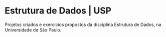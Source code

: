 # Estrutura de Dados | USP

Projetos criados e exercícios propostos da disciplina Estrutura de Dados, na Universidade de São Paulo.
